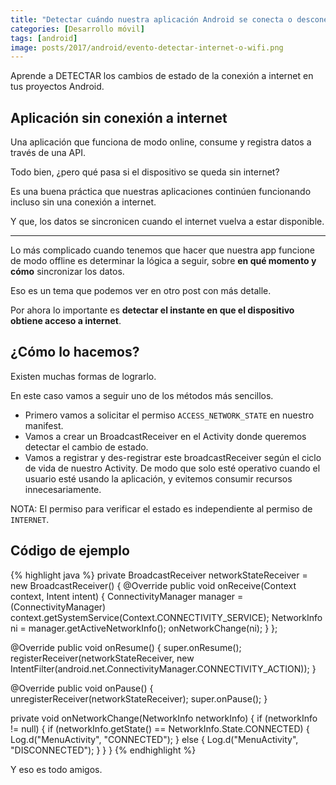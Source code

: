 ```yaml
---
title: "Detectar cuándo nuestra aplicación Android se conecta o desconecta de internet"
categories: [Desarrollo móvil]
tags: [android]
image: posts/2017/android/evento-detectar-internet-o-wifi.png
---
```


Aprende a DETECTAR los cambios de estado de la conexión a internet en tus proyectos Android.

Aplicación sin conexión a internet
---

Una aplicación que funciona de modo online, consume y registra datos a través de una API.

Todo bien, ¿pero qué pasa si el dispositivo se queda sin internet?

Es una buena práctica que nuestras aplicaciones continúen funcionando incluso sin una conexión a internet.

Y que, los datos se sincronicen cuando el internet vuelva a estar disponible.

___

Lo más complicado cuando tenemos que hacer que nuestra app funcione de modo offline es determinar la lógica a seguir, sobre **en qué momento y cómo** sincronizar los datos.

Eso es un tema que podemos ver en otro post con más detalle.

Por ahora lo importante es **detectar el instante en que el dispositivo obtiene acceso a internet**.

¿Cómo lo hacemos?
---

Existen muchas formas de lograrlo.

En este caso vamos a seguir uno de los métodos más sencillos.

- Primero vamos a solicitar el permiso ```ACCESS_NETWORK_STATE``` en nuestro manifest.
- Vamos a crear un BroadcastReceiver en el Activity donde queremos detectar el cambio de estado.
- Vamos a registrar y des-registrar este broadcastReceiver según el ciclo de vida de nuestro Activity. De modo que solo esté operativo cuando el usuario esté usando la aplicación, y evitemos consumir recursos innecesariamente.

NOTA: El permiso para verificar el estado es independiente al permiso de ```INTERNET```.

Código de ejemplo
---

{% highlight java %}
private BroadcastReceiver networkStateReceiver = new BroadcastReceiver() {
    @Override
    public void onReceive(Context context, Intent intent) {
        ConnectivityManager manager = (ConnectivityManager) context.getSystemService(Context.CONNECTIVITY_SERVICE);
        NetworkInfo ni = manager.getActiveNetworkInfo();
        onNetworkChange(ni);
    }
};

@Override
public void onResume() {
    super.onResume();
    registerReceiver(networkStateReceiver, new IntentFilter(android.net.ConnectivityManager.CONNECTIVITY_ACTION));
}

@Override
public void onPause() {
    unregisterReceiver(networkStateReceiver);
    super.onPause();
}

private void onNetworkChange(NetworkInfo networkInfo) {
    if (networkInfo != null) {
        if (networkInfo.getState() == NetworkInfo.State.CONNECTED) {
            Log.d("MenuActivity", "CONNECTED");
        } else {
            Log.d("MenuActivity", "DISCONNECTED");
        }
    }
}
{% endhighlight %}

Y eso es todo amigos.
